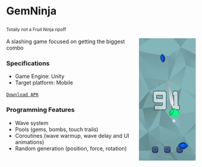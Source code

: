 # GemNinja
 <sub> Totally not a Fruit Ninja ripoff <sub>

<img src="https://github.com/tambosi-matheus/GemNinja/blob/main/Gem%20Ninja%20-%20Gameplay%20Image.jpg" width=30% align="right">
 
A slashing game focused on getting the biggest combo

### Specifications
- Game Engine: Unity
- Target platform: Mobile
 
[`Download APK`][APK]

### Programming Features
- Wave system
- Pools (gems, bombs, touch trails)
- Coroutines (wave warmup, wave delay and UI animations)
- Random generation (position, force, rotation)

[APK]: https://github.com/tambosi-matheus/GemNinja/raw/main/GemNinja.zip
